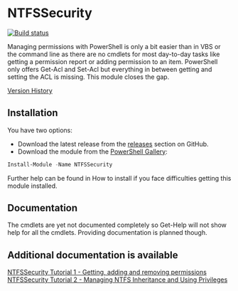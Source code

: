 # NTFSSecurity

[![Build status](https://ci.appveyor.com/api/projects/status/2gfb58t9qh655b8x?svg=true)](https://ci.appveyor.com/project/Sup3rlativ3/ntfssecurity)

Managing permissions with PowerShell is only a bit easier than in VBS or the command line as there are no cmdlets for most day-to-day tasks like getting a permission report or adding permission to an item. PowerShell only offers Get-Acl and Set-Acl but everything in between getting and setting the ACL is missing. This module closes the gap.

[Version History](https://github.com/raandree/NTFSSecurity/wiki/Version-History)

## Installation

You have two options:

* Download the latest release from the [releases](https://github.com/raandree/NTFSSecurity/releases) section on GitHub.
* Download the module from the [PowerShell Gallery](https://www.powershellgallery.com/packages/NTFSSecurity): 

```PowerShell
Install-Module -Name NTFSSecurity
```

Further help can be found in How to install if you face difficulties getting this module installed.

## Documentation

The cmdlets are yet not documented completely so Get-Help will not show help for all the cmdlets. Providing documentation is planned though.

## Additional documentation is available

[NTFSSecurity Tutorial 1 - Getting, adding and removing permissions](http://blogs.technet.com/b/fieldcoding/archive/2014/12/05/ntfssecurity-tutorial-1-getting-adding-and-removing-permissions.aspx)
[NTFSSecurity Tutorial 2 - Managing NTFS Inheritance and Using Privileges](http://blogs.technet.com/b/fieldcoding/archive/2014/12/05/ntfssecurity-tutorial-2-managing-ntfs-inheritance-and-using-privileges.aspx)
